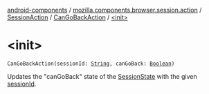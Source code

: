 [android-components](../../../index.md) / [mozilla.components.browser.session.action](../../index.md) / [SessionAction](../index.md) / [CanGoBackAction](index.md) / [&lt;init&gt;](./-init-.md)

# &lt;init&gt;

`CanGoBackAction(sessionId: `[`String`](https://kotlinlang.org/api/latest/jvm/stdlib/kotlin/-string/index.html)`, canGoBack: `[`Boolean`](https://kotlinlang.org/api/latest/jvm/stdlib/kotlin/-boolean/index.html)`)`

Updates the "canGoBack" state of the [SessionState](../../../mozilla.components.browser.session.state/-session-state/index.md) with the given [sessionId](session-id.md).

